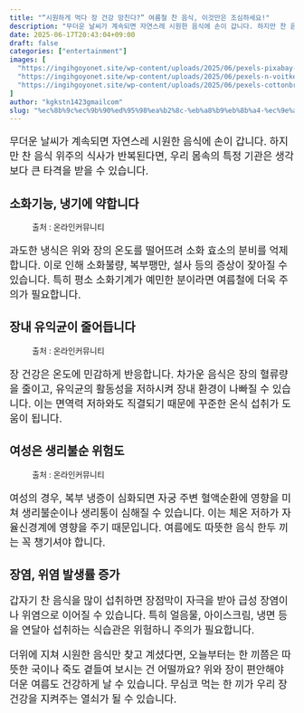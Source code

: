 ```yaml
---
title: "“시원하게 먹다 장 건강 망친다?” 여름철 찬 음식, 이것만은 조심하세요!"
description: "무더운 날씨가 계속되면 자연스레 시원한 음식에 손이 갑니다. 하지만 찬 음식 위주의 식사가 반복된다면, 우리 몸속의 특정 기관은 생각보다 큰 타격을 받을 수 있습니다."
date: 2025-06-17T20:43:04+09:00
draft: false
categories: ["entertainment"]
images: [
  "https://ingihgoyonet.site/wp-content/uploads/2025/06/pexels-pixabay-434259-1024x657.jpg"
  "https://ingihgoyonet.site/wp-content/uploads/2025/06/pexels-n-voitkevich-4641445-683x1024.jpg"
  "https://ingihgoyonet.site/wp-content/uploads/2025/06/pexels-cottonbro-6473737-683x1024.jpg"
]
author: "kgkstn1423gmailcom"
slug: "%ec%8b%9c%ec%9b%90%ed%95%98%ea%b2%8c-%eb%a8%b9%eb%8b%a4-%ec%9e%a5-%ea%b1%b4%ea%b0%95-%eb%a7%9d%ec%b9%9c%eb%8b%a4-%ec%97%ac%eb%a6%84%ec%b2%a0-%ec%b0%ac-%ec%9d%8c%ec%8b%9d-%ec%9d%b4"
---
```


<p style="font-size:18px">무더운 날씨가 계속되면 자연스레 시원한 음식에 손이 갑니다. 하지만 찬 음식 위주의 식사가 반복된다면, 우리 몸속의 특정 기관은 생각보다 큰 타격을 받을 수 있습니다.</p> <h2 >소화기능, 냉기에 약합니다</h2> <figure ><img src="https://ingihgoyonet.site/wp-content/uploads/2025/06/pexels-pixabay-434259-1024x657.jpg" alt="" style="aspect-ratio:16/9;object-fit:cover"/><figcaption >출처 : 온라인커뮤니티</figcaption></figure> <p style="font-size:18px">과도한 냉식은 위와 장의 온도를 떨어뜨려 소화 효소의 분비를 억제합니다. 이로 인해 소화불량, 복부팽만, 설사 등의 증상이 잦아질 수 있습니다. 특히 평소 소화기계가 예민한 분이라면 여름철에 더욱 주의가 필요합니다.</p> <h2 >장내 유익균이 줄어듭니다</h2> <figure ><img src="https://ingihgoyonet.site/wp-content/uploads/2025/06/pexels-n-voitkevich-4641445-683x1024.jpg" alt="" style="aspect-ratio:16/9;object-fit:cover"/><figcaption >출처 : 온라인커뮤니티</figcaption></figure> <p style="font-size:18px">장 건강은 온도에 민감하게 반응합니다. 차가운 음식은 장의 혈류량을 줄이고, 유익균의 활동성을 저하시켜 장내 환경이 나빠질 수 있습니다. 이는 면역력 저하와도 직결되기 때문에 꾸준한 온식 섭취가 도움이 됩니다.</p> <h2 >여성은 생리불순 위험도</h2> <figure ><img src="https://ingihgoyonet.site/wp-content/uploads/2025/06/pexels-cottonbro-6473737-683x1024.jpg" alt="" style="aspect-ratio:16/9;object-fit:cover"/><figcaption >출처 : 온라인커뮤니티</figcaption></figure> <p style="font-size:18px">여성의 경우, 복부 냉증이 심화되면 자궁 주변 혈액순환에 영향을 미쳐 생리불순이나 생리통이 심해질 수 있습니다. 이는 체온 저하가 자율신경계에 영향을 주기 때문입니다. 여름에도 따뜻한 음식 한두 끼는 꼭 챙기셔야 합니다.</p> <h2 >장염, 위염 발생률 증가</h2> <p style="font-size:18px">갑자기 찬 음식을 많이 섭취하면 장점막이 자극을 받아 급성 장염이나 위염으로 이어질 수 있습니다. 특히 얼음물, 아이스크림, 냉면 등을 연달아 섭취하는 식습관은 위험하니 주의가 필요합니다.</p> <p style="font-size:18px">더위에 지쳐 시원한 음식만 찾고 계셨다면, 오늘부터는 한 끼쯤은 따뜻한 국이나 죽도 곁들여 보시는 건 어떨까요? 위와 장이 편안해야 더운 여름도 건강하게 날 수 있습니다. 무심코 먹는 한 끼가 우리 장 건강을 지켜주는 열쇠가 될 수 있습니다.</p>